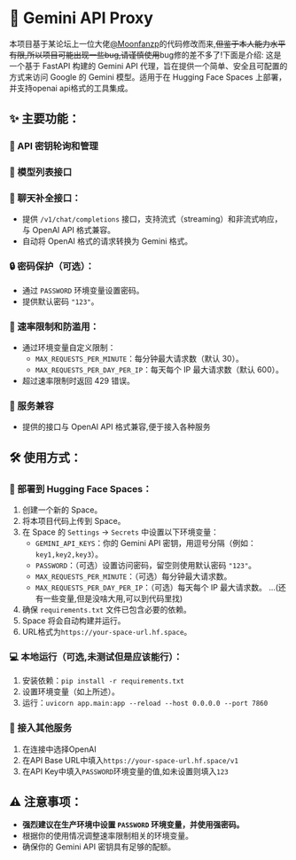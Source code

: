 # 🚀 Gemini API Proxy

本项目基于某论坛上一位大佬[@Moonfanzp](https://github.com/Moonfanz)的代码修改而来,~~但鉴于本人能力水平有限,所以项目可能出现一些bug,请谨慎使用~~bug修的差不多了!下面是介绍:
这是一个基于 FastAPI 构建的 Gemini API 代理，旨在提供一个简单、安全且可配置的方式来访问 Google 的 Gemini 模型。适用于在 Hugging Face Spaces 上部署，并支持openai api格式的工具集成。

## ✨ 主要功能：

### 🔑 API 密钥轮询和管理

### 📑 模型列表接口

### 💬 聊天补全接口：

*   提供 `/v1/chat/completions` 接口，支持流式（streaming）和非流式响应，与 OpenAI API 格式兼容。
*   自动将 OpenAI 格式的请求转换为 Gemini 格式。

### 🔒 密码保护（可选）：

*   通过 `PASSWORD` 环境变量设置密码。
*   提供默认密码 `"123"`。

### 🚦 速率限制和防滥用：

*   通过环境变量自定义限制：
    *   `MAX_REQUESTS_PER_MINUTE`：每分钟最大请求数（默认 30）。
    *   `MAX_REQUESTS_PER_DAY_PER_IP`：每天每个 IP 最大请求数（默认 600）。
*   超过速率限制时返回 429 错误。

### 🧩 服务兼容

*   提供的接口与 OpenAI API 格式兼容,便于接入各种服务

## 🛠️ 使用方式：

### 🚀 部署到 Hugging Face Spaces：

1.  创建一个新的 Space。
2.  将本项目代码上传到 Space。
3.  在 Space 的 `Settings` -> `Secrets` 中设置以下环境变量：
    *   `GEMINI_API_KEYS`：你的 Gemini API 密钥，用逗号分隔（例如：`key1,key2,key3`）。
    *   `PASSWORD`：（可选）设置访问密码，留空则使用默认密码 `"123"`。
    *   `MAX_REQUESTS_PER_MINUTE`：（可选）每分钟最大请求数。
    *   `MAX_REQUESTS_PER_DAY_PER_IP`：（可选）每天每个 IP 最大请求数。
    ...(还有一些变量,但是没啥大用,可以到代码里找)
4.  确保 `requirements.txt` 文件已包含必要的依赖。
5.  Space 将会自动构建并运行。
6.  URL格式为`https://your-space-url.hf.space`。

### 💻 本地运行（可选,未测试但是应该能行）：

1.  安装依赖：`pip install -r requirements.txt`
2.  设置环境变量（如上所述）。
3.  运行：`uvicorn app.main:app --reload --host 0.0.0.0 --port 7860`

### 🔌 接入其他服务

1.  在连接中选择OpenAI
2.  在API Base URL中填入`https://your-space-url.hf.space/v1`
3.  在API Key中填入`PASSWORD`环境变量的值,如未设置则填入`123`

## ⚠️ 注意事项：

*   **强烈建议在生产环境中设置 `PASSWORD` 环境变量，并使用强密码。**
*   根据你的使用情况调整速率限制相关的环境变量。
*   确保你的 Gemini API 密钥具有足够的配额。
